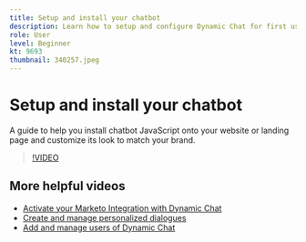 ```yaml
---
title: Setup and install your chatbot
description: Learn how to setup and configure Dynamic Chat for first use.
role: User
level: Beginner
kt: 9693
thumbnail: 340257.jpeg
---
```


# Setup and install your chatbot

A guide to help you install chatbot JavaScript onto your website or landing page and customize its look to match your brand.

>[!VIDEO](https://video.tv.adobe.com/v/340257/?quality=12&learn=on)

## More helpful videos

* [Activate your Marketo Integration with Dynamic Chat](tutorials/marketo-integration.md)
* [Create and manage personalized dialogues](tutorials/dialogue-management.md)
* [Add and manage users of Dynamic Chat](tutorials/user-management.md)
